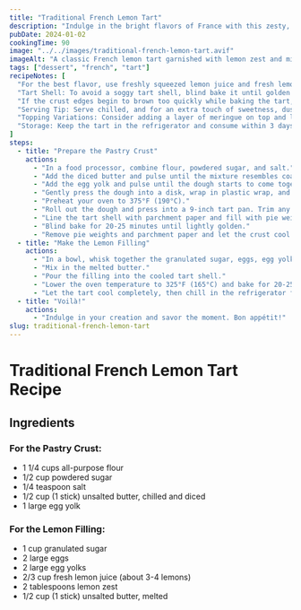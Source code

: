 ```yaml
---
title: "Traditional French Lemon Tart"
description: "Indulge in the bright flavors of France with this zesty, creamy lemon tart with a buttery pastry crust."
pubDate: 2024-01-02
cookingTime: 90
image: "../../images/traditional-french-lemon-tart.avif"
imageAlt: "A classic French lemon tart garnished with lemon zest and mint"
tags: ["dessert", "french", "tart"]
recipeNotes: [
  "For the best flavor, use freshly squeezed lemon juice and fresh lemon zest.",
  "Tart Shell: To avoid a soggy tart shell, blind bake it until golden before adding the lemon filling.",
  "If the crust edges begin to brown too quickly while baking the tart, protect them with strips of aluminum foil.",
  "Serving Tip: Serve chilled, and for an extra touch of sweetness, dust lightly with powdered sugar before serving.",
  "Topping Variations: Consider adding a layer of meringue on top and lightly torching it for a Lemon Meringue Tart.",
  "Storage: Keep the tart in the refrigerator and consume within 3 days for the best texture and flavor."
]
steps:
  - title: "Prepare the Pastry Crust"
    actions:
      - "In a food processor, combine flour, powdered sugar, and salt."
      - "Add the diced butter and pulse until the mixture resembles coarse crumbs."
      - "Add the egg yolk and pulse until the dough starts to come together."
      - "Gently press the dough into a disk, wrap in plastic wrap, and refrigerate for 30 minutes."
      - "Preheat your oven to 375°F (190°C)."
      - "Roll out the dough and press into a 9-inch tart pan. Trim any excess dough from the edges."
      - "Line the tart shell with parchment paper and fill with pie weights or dried beans."
      - "Blind bake for 20-25 minutes until lightly golden."
      - "Remove pie weights and parchment paper and let the crust cool."
  - title: "Make the Lemon Filling"
    actions:
      - "In a bowl, whisk together the granulated sugar, eggs, egg yolks, lemon juice, and lemon zest until well combined."
      - "Mix in the melted butter."
      - "Pour the filling into the cooled tart shell."
      - "Lower the oven temperature to 325°F (165°C) and bake for 20-25 minutes, or until the filling is set but still slightly wobbly in the center."
      - "Let the tart cool completely, then chill in the refrigerator for at least 1 hour before serving."
  - title: "Voilà!"
    actions:
      - "Indulge in your creation and savor the moment. Bon appétit!"
slug: traditional-french-lemon-tart
---
```

# Traditional French Lemon Tart Recipe

## Ingredients

### For the Pastry Crust:
- 1 1/4 cups all-purpose flour
- 1/2 cup powdered sugar
- 1/4 teaspoon salt
- 1/2 cup (1 stick) unsalted butter, chilled and diced
- 1 large egg yolk

### For the Lemon Filling:
- 1 cup granulated sugar
- 2 large eggs
- 2 large egg yolks
- 2/3 cup fresh lemon juice (about 3-4 lemons)
- 2 tablespoons lemon zest
- 1/2 cup (1 stick) unsalted butter, melted
